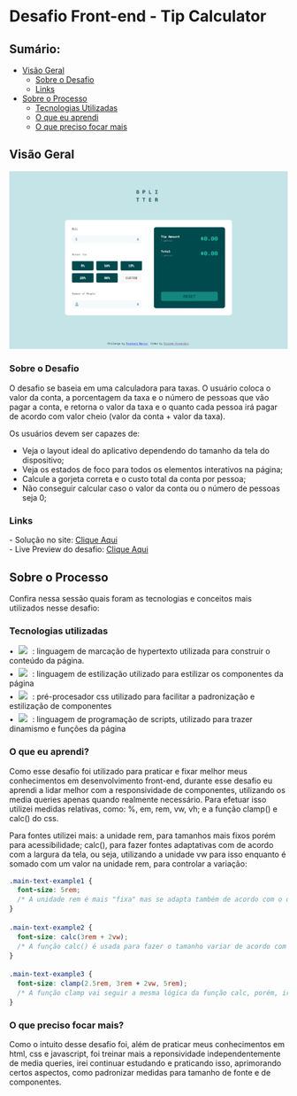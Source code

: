 # Desafio Front-end - Tip Calculator

## Sumário:

- [Visão Geral](#visão-geral)
  - [Sobre o Desafio](#sobre-o-desafio)
  - [Links](#links)
- [Sobre o Processo](#sobre-o-processo)
  - [Tecnologias Utilizadas](#tecnologias-utilizadas)
  - [O que eu aprendi](#o-que-eu-aprendi)
  - [O que preciso focar mais](#o-que-preciso-focar-mais)

## Visão Geral

<img src="./images/readmeAssets/tipCalculatorBanner.png" />

### Sobre o Desafio

O desafio se baseia em uma calculadora para taxas. O usuário coloca o valor da conta, a porcentagem da taxa e o número de pessoas que vão pagar a conta, e retorna o valor da taxa e o quanto cada pessoa irá pagar de acordo com valor cheio (valor da conta + valor da taxa).

Os usuários devem ser capazes de:

- Veja o layout ideal do aplicativo dependendo do tamanho da tela do dispositivo;
- Veja os estados de foco para todos os elementos interativos na página;
- Calcule a gorjeta correta e o custo total da conta por pessoa;
- Não conseguir calcular caso o valor da conta ou o número de pessoas seja 0;

### Links

<div class="container">
  - Solução no site: <a href="https://www.frontendmentor.io/solutions/tip-calculator-html-scss-vanilla-js-5XrKpCnNis">Clique Aqui</a>
</div>

<div class="container">
  - Live Preview do desafio: <a href="https://github.com/ricardokanashiro/Tip-Calculato">Clique Aqui</a>
</div>


## Sobre o Processo

Confira nessa sessão quais foram as tecnologias e conceitos mais utilizados nesse desafio:

### Tecnologias utilizadas

<div class="container2">
  • <img src="https://cdn.jsdelivr.net/gh/devicons/devicon@latest/icons/html5/html5-original-wordmark.svg" height="40px" style="margin: 0 5px" /> : linguagem de marcação de hypertexto utilizada para construir o conteúdo da página.
</div>

<div class="container2">
  • <img src="https://cdn.jsdelivr.net/gh/devicons/devicon@latest/icons/css3/css3-original-wordmark.svg" height="40px" style="margin: 0 5px; margin-top: 5px" /> : linguagem de estilização utilizado para estilizar os componentes da página
</div>

<div class="container2">
  • <img src="https://cdn.jsdelivr.net/gh/devicons/devicon@latest/icons/sass/sass-original.svg" height="40px" style="margin: 0 5px; margin-top: 5px" /> : pré-procesador css utilizado para facilitar a padronização e estilização de componentes
</div>

<div class="container2">
  • <img src="https://cdn.jsdelivr.net/gh/devicons/devicon@latest/icons/javascript/javascript-original.svg" height="40px" style="margin: 0 5px; margin-top: 5px" /> : linguagem de programação de scripts, utilizado para trazer dinamismo e funções da página
</div>

### O que eu aprendi?

  Como esse desafio foi utilizado para praticar e fixar melhor meus conhecimentos em desenvolvimento front-end, durante esse desafio eu aprendi a lidar melhor com a responsividade de componentes, utilizando os media queries apenas quando realmente necessário. Para efetuar isso utilizei medidas relativas, como: %, em, rem, vw, vh; e a função clamp() e calc() do css. 

  Para fontes utilizei mais: a unidade rem, para tamanhos mais fixos porém para acessibilidade; calc(), para fazer fontes adaptativas com de acordo com a largura da tela, ou seja, utilizando a unidade vw para isso enquanto é somado com um valor na unidade rem, para controlar a variação:

```css
.main-text-example1 {
  font-size: 5rem;
  /* A unidade rem é mais "fixa" mas se adapta também de acordo com o dispositivo */
}

.main-text-example2 {
  font-size: calc(3rem + 2vw);
  /* A função calc() é usada para fazer o tamanho variar de acordo com a largura da tela, através da unidade vw, e somado ao 3rem para controlar a variação */
}

.main-text-example3 {
  font-size: clamp(2.5rem, 3rem + 2vw, 5rem);
  /* A função clamp vai seguir a mesma lógica da função calc, porém, irá delimitar um máximo e minimo que essa variação pode chegar */
}
```

### O que preciso focar mais?

  Como o intuito desse desafio foi, além de praticar meus conhecimentos em html, css e javascript, foi treinar mais a reponsividade independentemente de media queries, irei continuar estudando e praticando isso, aprimorando certos aspectos, como padronizar medidas para tamanho de fonte e de componentes.
